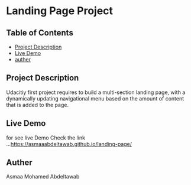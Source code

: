 # Landing Page Project

## Table of Contents

* [ Project Description](#projectdescription)
* [Live Demo](#livedemo)
* [auther](#auther)

##  Project Description
   Udacitiy first project requires  to build a multi-section landing page, with a dynamically updating navigational menu based on the amount of content that is added to the page.

## Live Demo
  for see live Demo Check the link ...https://asmaaabdeltawab.github.io/landing-page/
  
## Auther 
  Asmaa Mohamed Abdeltawab
